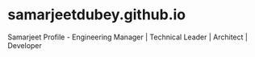 # samarjeetdubey.github.io
Samarjeet Profile - Engineering Manager | Technical Leader | Architect | Developer 
